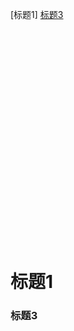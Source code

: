 [标题1]
[标题3](#标题3)
</br></br></br></br></br></br></br></br></br></br></br></br></br></br></br></br></br></br></br></br></br></br>
# 标题1
### 标题3

